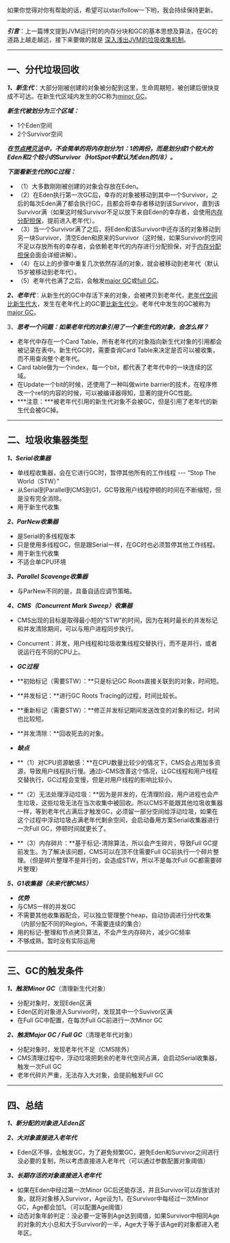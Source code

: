 
如果你觉得对你有帮助的话，希望可以star/follow一下哟，我会持续保持更新。

----------

***引言***：上一篇博文提到JVM运行时的内存分块和GC的基本思想及算法，在GC的道路上越走越远，接下来要做的就是 [深入浅出JVM的垃圾收集机制](1)。


----------

## 一、分代垃圾回收

***1、新生代***：大部分刚被创建的对象被分配到这里，生命周期短，被创建后很快变成不可达。在新生代区域内发生的GC称为[minor GC](1)。

***新生代被划分为三个区域：***

 - 1个Eden空间
 - 2个Survivor空间

***在[节点拷贝法](1)中，不会简单的将内存划分为1：1的两份，而是划分成1个较大的Eden和2个较小的Survivor（HotSpot中默认为Eden的1/8）。***

***下面看新生代的GC过程：***

 - （1）大多数刚刚被创建的对象会存放在Eden。
 - （2）在Eden执行第一次GC后，幸存的对象被移动到其中一个Survivor，之后的每次Eden满了都会执行GC，且都会将幸存者移动到该Survivor，直到该Survivor满（如果这时候Survivor不足以放下来自Eden的幸存者，会使用[内存分配担保](1)，提前进入老年代）。
 - （3）当一个Survivor满了之后，将Eden和该Survivor中还存活的对象移动到另一块Survivor，清空Eden和原来的Survivor（这时候，如果Survivor的空间不足以存放所有的幸存者，会依赖老年代的内存进行分配担保，对于[内存分配担保](1)会面会详细讲解）。
 - （4）在以上的步骤中重复几次依然存活的对象，就会被移动到老年代（默认15岁被移动到老年代）。
 - （5）老年代也满了之后，会触发[major GC](1)或[full GC](1)。

***2、老年代***：从新生代的GC中存活下来的对象，会被拷贝到老年代，[老年代空间比新生代大](1)，发生在老年代上的GC要[比新生代少](1)。老年代中发生的GC被称为[major GC](1)。

3、***思考一个问题：如果老年代的对象引用了一个新生代的对象，会怎么样？***

 - 老年代中存在一个Card Table，所有老年代的对象指向新生代对象的引用都会被记录在表中。新生代GC时，需要查询Card Table来决定是否可以被收集，而不用查询整个老年代。
 - Card table做为一个index，每一个bit，都代表了老年代中的一块连续的区域。
 - 在Update一个bit的时候，还使用了一种叫做wirte barrier的技术，在程序修改一个ref的内容的时候，可以被编译器得知，显著的提升GC性能。
 - ***注意：***被老年代引用的新生代对象不会被GC，但是引用了老年代的新生代会被GC掉。


----------

## 二、垃圾收集器类型

***1、Serial收集器***

 - 单线程收集器，会在它进行GC时，暂停其他所有的工作线程 --- “Stop The World（STW）”
 - 从Serial到Parallel到CMS到G1，GC导致用户线程停顿的时间在不断缩短，但是没有完全消除。
 - 用于新生代收集

***2、ParNew收集器***

 - 是Serial的多线程版本
 - 只是使用多线程GC，但是跟Serial一样，在GC时也必须暂停其他工作线程。
 - 用于新生代收集
 - 不适合单CPU环境

***3、Parallel Scavenge收集器***

  - 与ParNew不同的是，具备自适应调节策略。

***4、CMS（Concurrent Mark Sweep）收集器***

 - CMS出现的目标是取得最小短的“STW”的时间，因为在耗时最长的并发标记和并发清除期间，可以与用户进程同步执行。
 - Concurrent：并发，用户线程和垃圾收集线程交替执行，而不是并行，或者说运行在不同的CPU上。

 - ***GC过程***
  - **初始标记（需要STW）：**只是标记GC Roots直接关联到的对象，时间短。
  - **并发标记：**进行GC Roots Tracing的过程，时间比较长。
  - **重新标记（需要STW）：**修正并发标记期间发送改变的对象的标记，时间也比较短。
  - **并发清除：**回收死去的对象。

 - ***缺点***
  - **（1）对CPU资源敏感：**在CPU数量比较少的情况下，CMS会占用加多资源，导致用户线程执行慢。通过i-CMS改善这个情况，让GC线程和用户线程交替执行，GC过程会变慢，但是对用户线程的影响比较小。
  - **（2）无法处理浮动垃圾：**因为是并发的，在清理阶段，用户进程也会产生垃圾，这些垃圾无法在当次收集中被回收。所以CMS不能跟其他垃圾收集器一样，等到老年代占满后才触发GC，必须留一部分空间给浮动垃圾，如果在这个过程中浮动垃圾占满老年代剩余空间，会启动备用方案Serial收集器进行一次Full GC，停顿时间就更长了。
  - **（3）内存碎片：**基于标记-清除算法，所以会产生碎片，导致Full GC提前发生。为了解决该问题，CMS可以在顶不住需要Full GC前执行一个碎片整理。（但是碎片整理不是并行的，会造成STW，所以不是每次Full GC都需要碎片整理）


***5、G1收集器（未来代替CMS）***

 - ***优势***
  - 与CMS一样的并发GC
  - 不需要其他收集器配合，可以独立管理整个heap，自动协调进行分代收集（内部分配不同的Region，不需要连续的集合）
  - 用的标记-整理和节点拷贝算法，不会产生内存碎片，减少GC频率
 - 不够成熟，暂时没有实际运用


----------

## 三、GC的触发条件

***1、触发Minor GC***（清理新生代对象）

 - 分配对象时，发现Eden区满
 - Eden区的对象进入Survivor时，发现其中一个Suvivor区满
 - 在Full GC中配置，在每次Full GC前进行一次Minor GC


***2、触发Major GC / Full GC***（清理老年代对象）

 - 分配对象时，发现老年代不足（CMS除外）
 - CMS清理过程中，浮动垃圾把剩余的老年代空间占满，会启动Serial收集器，触发一次Full GC
 - 老年代碎片严重，无法存入大对象，会提前触发Full GC


----------

## 四、总结

***1、新分配的对象进入Eden区***

***2、大对象直接进入老年代***

 - Eden区不够，会触发GC，为了避免频繁GC，避免Eden和Survivor之间进行没必要的复制，所以考虑直接进入老年代（可以通过参数配置对象阈值）


***3、长期存活的对象直接进入老年代***

 - 如果在Eden中经过第一次Minor GC后还能存活，并且Survivor可以存放该对象，就将对象移入Survivor，Age设为1，在Survivor中每经过一次Minor GC，Age都会加1。（可以配置Age阈值）
 - 动态对象年龄判定：没必要一定等到Age达到阈值，如果Survivor中相同Age的对象的大小总和大于Survivor的一半，Age大于等于该Age的对象都进入老年区。
